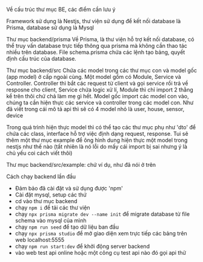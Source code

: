 Về cấu trúc thư mục BE, các điểm cần lưu ý

Framework sử dụng là Nestjs, thư viện sử dụng để kết nối database là Prisma, database sử dụng là Mysql

Thư mục backend/prisma
Về Prisma, là thư viện hỗ trợ kết nối database, có thể truy vấn database trực tiếp thông qua prisma mà không cần thao tác nhiều trên database. File schema.prisma chứa các lệnh tạo bảng, quyết định cấu trúc của database.

Thư mục backend/src
Chứa các model trong các thư mục con và model gốc (app model) ở cấp ngoài cùng. Một model gồm có Module, Service và Controller. Controller thì bắt các request từ client và gọi service rồi trả về resposne cho client, Service chứa logic xử lí, Module thì chỉ import 2 thằng kể trên thôi chứ chả làm mẹ gì hết. Model gốc import các model con vào, chúng ta cần hiện thực các service và controller trong các model con. Như đã viết trong cái mô tả api thì sẽ có 4 model nhỏ là user, house, sensor, device

Trong quá trình hiện thực model thì có thể tạo các thư mục phụ như 'dto' để chứa các class, interface hỗ trợ việc định dạng request, response. Tui sẽ thêm một thư mục example để ông hình dung hiện thực một model trong nestjs như thế nào (tất nhiên là nó lỗi do mấy cái import bị sai nhưng ý là chủ yếu coi cách viết thôi)

Thư mục backend/src/example: chứ ví dụ, như đã nói ở trên

Cách chạy backend lần đầu

- Đảm bảo đã cài đặt và sử dụng được 'npm'
- Cài đặt mysql, setup các thứ
- cd vào thư mục backend
- chạy `npm i` để tải các thư viện
- chạy `npx prisma migrate dev --name init` để migrate database từ file schema vào mysql của mình
- chạy `npm run seed` để tạo dữ liệu ban đầu
- chạy `npx prisma studio` để mở giao diện xem trực tiếp các bảng trên web localhost:5555
- chạy `npm run start:dev` để khởi động server backend
- vào web test api online hoặc một công cụ test api nào đó gọi api thử
